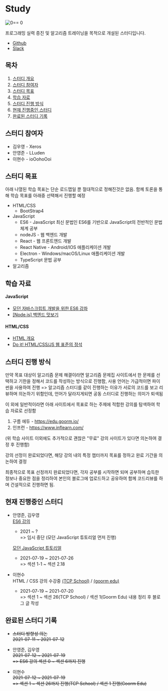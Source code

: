 # Study
![0== 0](https://user-images.githubusercontent.com/77450463/126071028-150b9ed0-e0f8-44a0-a11b-6ac29022441c.png)

프로그래밍 실력 증진 및 알고리즘 트레이닝을 목적으로 개설된 스터디입니다.

- [Github](https://github.com/XerosLab/Study)
- [Slack](https://join.slack.com/t/theprogrammingstudy/shared_invite/zt-sw4gaz6r-5IaozlM_2CgsOpSuRNuvLw)

## 목차

1. [스터디 개요](#Study)
2. [스터디 참여자](#스터디-참여자)
3. [스터디 목표](#스터디-목표)
4. [학습 자료](#학습-자료)
5. [스터디 진행 방식](#스터디-진행-방식)
6. [현재 진행중인 스터디](#현재-진행중인-스터디)
7. [완료된 스터디 기록](#완료된-스터디-기록)

## 스터디 참여자

- 김우영 - Xeros
- 안영준 - LLuden
- 이현수 - ioOohoOoi

## 스터디 목표

아래 나열된 학습 목표는 단순 로드맵일 뿐 절대적으로 정해진것은 없음.
함께 토론을 통해 학습 목표를 아래중 선택해서 진행할 예정

- HTML/CSS
  - BootStrap4
- JavaScript
  - ES6 - JavaScript 최신 문법인 ES6를 기반으로 JavaScript의 전반적인 문법 체계 공부
  - nodeJS - 웹 백엔드 개발
  - React - 웹 프론트엔드 개발
  - React Native - Android/IOS 애플리케이션 개발
  - Electron - Windows/macOS/Linux 애플리케이션 개발
  - TypeScript 문법 공부
- 알고리즘

## 학습 자료

#### JavaScript

- [모던 자바스크립트 개발을 위한 ES6 강좌](https://www.inflearn.com/course/es6-%EA%B0%95%EC%A2%8C-%EC%9E%90%EB%B0%94%EC%8A%A4%ED%81%AC%EB%A6%BD%ED%8A%B8/dashboard)
- [[Node.js] 백엔드 맛보기 ](https://www.youtube.com/watch?v=2jwnbZKc66E&list=PLSK4WsJ8JS4cQ-niGNum4bkK_THHOizTs)

#### HTML/CSS

- [HTML 개요](http://tcpschool.com/html/intro)
- [Do it! HTML/CSS/JS 웹 표준의 정석](https://edu.goorm.io/lecture/26571/%25EC%25A0%2580%25EC%259E%2590-%25EC%25A7%2581%25EA%25B0%2595-do-it-html-css-js-%25EC%259B%25B9-%25ED%2591%259C%25EC%25A4%2580%25EC%259D%2598-%25EC%25A0%2595%25EC%2584%259D)

## 스터디 진행 방식

만약 목표 대상이 알고리즘 문제 해결이라면 알고리즘 문제집 사이트에서 한 문제를 선택하고 기한을 정해서 코드를 작성하는 방식으로 진행함, 사용 언어는 가급적이면 파이썬을 사용하여 진행 => 알고리즘 스터디를 같이 진행하는 이유가 서로의 코드를 보고 리뷰하며 의논하기 위함인데, 언어가 달라지게되면 공동 스터디로 진행하는 의미가 퇴색됨

이 외에 일반적이라면 아래 사이트에서 목표로 하는 주제에 적합한 강의를 탐색하여 학습 자료로 선정함

1. 구름 에듀 - https://edu.goorm.io/
2. 인프런 - https://www.inflearn.com/

(위 학습 사이트 이외에도 추가적으로 괜찮은 "무료" 강의 사이트가 있다면 의논하여 결정 후 진행함)

강의 선정이 완료되었다면, 해당 강의 내의 특정 챕터까지 목표를 정하고 완료 기간을 의논하여 결정

최종적으로 목표 선정까지 완료되었다면, 각자 공부를 시작하면 되며 공부하며 습득한 정보나 중요한 점을 정리하여 본인의 블로그에 업로드하고 공유하여 함께 코드리뷰를 하며 건설적으로 진행하면 됨.

## 현재 진행중인 스터디

- 안영준, 김우영  
  [ES6 강의](https://www.inflearn.com/course/es6-%EA%B0%95%EC%A2%8C-%EC%9E%90%EB%B0%94%EC%8A%A4%ED%81%AC%EB%A6%BD%ED%8A%B8/dashboard)
  
  - 2021 ~ ?  
    => 임시 중단 (모던 JavaScript 튜토리얼 먼저 진행)
  
   [모던 JavaScript 튜토리얼](https://ko.javascript.info/)
  - 2021-07-19 ~ 2021-07-26  
    => 섹션 1-1 ~ 섹션 2.18
  
- 이현수  
  HTML / CSS 강의 수강중 [(TCP School)](http://tcpschool.com/html/intro) / [(goorm edu)](https://edu.goorm.io/learn/lecture/26571/%EC%A0%80%EC%9E%90-%EC%A7%81%EA%B0%95-do-it-html-css-js-%EC%9B%B9-%ED%91%9C%EC%A4%80%EC%9D%98-%EC%A0%95%EC%84%9D)
  
  - 2021-07-19 ~ 2021-07-20  
    => 섹션 1 ~ 섹션 26(TCP School) / 섹션 1(Goorm Edu) 내용 정리 후 블로그 글 작성
## 완료된 스터디 기록

- ~~스터디 방향성 의논~~  
  ~~2021-07-11 ~ 2021-07-12~~

- 안영준, 김우영  
  ~~2021-07-12 ~ 2021-07-19~~  
  ~~=> ES6 강의 섹션 0 ~ 섹션 6까지 진행~~
  
- 이현수  
  ~~2021-07-12 ~ 2021-07-19~~  
  ~~=> 섹션 1 ~ 섹션 26까지 진행(TCP School) / 섹션 1 진행(Goorm Edu)~~

